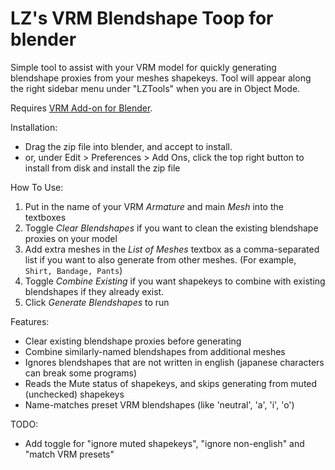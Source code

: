 # LZ's VRM Blendshape Toop for blender

Simple tool to assist with your VRM model for quickly generating blendshape proxies from your meshes shapekeys.
Tool will appear along the right sidebar menu under "LZTools" when you are in Object Mode.

Requires [VRM Add-on for Blender](https://vrm-addon-for-blender.info/en-us/).

Installation:
- Drag the zip file into blender, and accept to install.
- or, under Edit > Preferences > Add Ons, click the top right button to install from disk and install the zip file

How To Use:
1. Put in the name of your VRM *Armature* and main *Mesh* into the textboxes
2. Toggle *Clear Blendshapes* if you want to clean the existing blendshape proxies on your model
3. Add extra meshes in the *List of Meshes* textbox as a comma-separated list if you want to also generate from other meshes. (For example, `Shirt, Bandage, Pants`)
4. Toggle *Combine Existing* if you want shapekeys to combine with existing blendshapes if they already exist.
5. Click *Generate Blendshapes* to run

Features:
- Clear existing blendshape proxies before generating
- Combine similarly-named blendshapes from additional meshes
- Ignores blendshapes that are not written in english (japanese characters can break some programs)
- Reads the Mute status of shapekeys, and skips generating from muted (unchecked) shapekeys
- Name-matches preset VRM blendshapes (like 'neutral', 'a', 'i', 'o')

TODO:
- Add toggle for "ignore muted shapekeys", "ignore non-english" and "match VRM presets"

